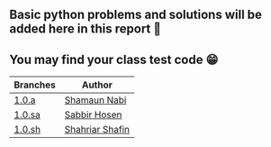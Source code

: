 ## Basic python problems and solutions will be added here in this report  🐍 
## You may find your class test code :grin:


| Branches |  Author |
| ------------- | ------------- |
| [1.0.a](https://github.com/ShahriarShafin/python_problem_solving/tree/1.0.a)  | [Shamaun Nabi](https://github.com/Shamaun-Nabi) |
| [1.0.sa](https://github.com/ShahriarShafin/python_problem_solving/tree/1.0.sa)  | [Sabbir Hosen](https://github.com/SabbirHosen) |
| [1.0.sh](https://github.com/ShahriarShafin/python_problem_solving/tree/1.0.sh) | [Shahriar Shafin](https://github.com/ShahriarShafin) |
